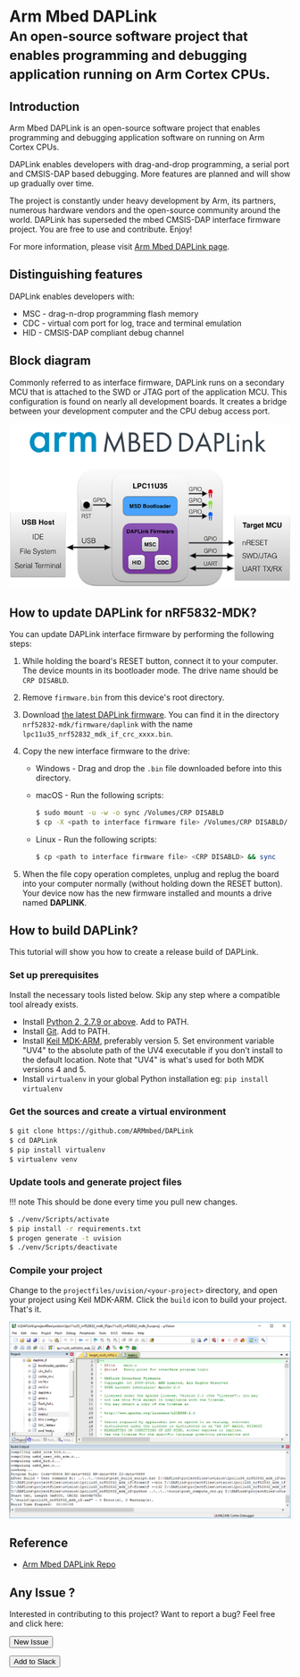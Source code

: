 # Arm Mbed DAPLink<br><small>An open-source software project that enables programming and debugging application running on Arm Cortex CPUs.</small>

## Introduction

Arm Mbed DAPLink is an open-source software project that enables programming and debugging application software on running on Arm Cortex CPUs.  

DAPLink enables developers with drag-and-drop programming, a serial port and CMSIS-DAP based debugging. More features are planned and will show up gradually over time. 

The project is constantly under heavy development by Arm, its partners, numerous hardware vendors and the open-source community around the world. DAPLink has superseded the mbed CMSIS-DAP interface firmware project. You are free to use and contribute. Enjoy!

For more information, please visit [Arm Mbed DAPLink page](https://armmbed.github.io/DAPLink/).

## Distinguishing features

DAPLink enables developers with:

* MSC - drag-n-drop programming flash memory
* CDC - virtual com port for log, trace and terminal emulation
* HID - CMSIS-DAP compliant debug channel

## Block diagram

Commonly referred to as interface firmware, DAPLink runs on a secondary MCU that is attached to the SWD or JTAG port of the application MCU. This configuration is found on nearly all development boards. It creates a bridge between your development computer and the CPU debug access port.

![](images/daplink_diagram.png)

## How to update DAPLink for nRF5832-MDK?

You can update DAPLink interface firmware by performing the following steps:

1. While holding the board's RESET button, connect it to your computer. The device mounts in its bootloader mode. The drive name should be `CRP DISABLD`.

2. Remove `firmware.bin` from this device's root directory.

3. Download [the latest DAPLink firmware](https://github.com/makerdiary/nrf52832-mdk/tree/master/firmware/daplink). You can find it in the directory `nrf52832-mdk/firmware/daplink` with the name `lpc11u35_nrf52832_mdk_if_crc_xxxx.bin`.

4. Copy the new interface firmware to the drive:

	* Windows - Drag and drop the `.bin` file downloaded before into this directory.

	* macOS - Run the following scripts:

		``` sh
		$ sudo mount -u -w -o sync /Volumes/CRP DISABLD
		$ cp -X <path to interface firmware file> /Volumes/CRP DISABLD/
		```

	* Linux - Run the following scripts:
    
	    ``` sh
	    $ cp <path to interface firmware file> <CRP DISABLD> && sync
	    ```

5. When the file copy operation completes, unplug and replug the board into your computer normally (without holding down the RESET button). Your device now has the new firmware installed and mounts a drive named **DAPLINK**.


## How to build DAPLink?

This tutorial will show you how to create a release build of DAPLink.

### Set up prerequisites
Install the necessary tools listed below. Skip any step where a compatible tool already exists.

* Install [Python 2, 2.7.9 or above](https://www.python.org/downloads/). Add to PATH.
* Install [Git](https://git-scm.com/downloads). Add to PATH.
* Install [Keil MDK-ARM](https://www.keil.com/download/product/), preferably version 5. Set environment variable "UV4" to the absolute path of the UV4 executable if you don't install to the default location. Note that "UV4" is what's used for both MDK versions 4 and 5.
* Install `virtualenv` in your global Python installation eg: `pip install virtualenv`

### Get the sources and create a virtual environment

``` sh
$ git clone https://github.com/ARMmbed/DAPLink
$ cd DAPLink
$ pip install virtualenv
$ virtualenv venv
```

### Update tools and generate project files

!!! note
    This should be done every time you pull new changes.

``` sh
$ ./venv/Scripts/activate
$ pip install -r requirements.txt
$ progen generate -t uvision
$ ./venv/Scripts/deactivate
```

### Compile your project

Change to the `projectfiles/uvision/<your-project>` directory, and open your project using Keil MDK-ARM. Click the `build` icon to build your project. That's it.

![](images/building_daplink_keil.png)


## Reference

* [Arm Mbed DAPLink Repo](https://github.com/ARMmbed/DAPLink)

## Any Issue ?

Interested in contributing to this project? Want to report a bug? Feel free and click here:

<a href="https://github.com/makerdiary/nrf52832-mdk/issues/new"><button data-md-color-primary="indigo"><i class="fa fa-github"></i> New Issue</button></a>

<a href="https://join.slack.com/t/makerdiary/shared_invite/enQtMzIxNTA4MjkwMjc2LTM5MzcyNDhjYjI3YjEwOWE1YzM3YmE0YWEzNGNkNDU3NmE5M2M0MWYyM2QzZTFkNzQ2YjdmMWJlZjIwYmQwMDk"><button data-md-color-primary="red"><i class="fa fa-slack"></i> Add to Slack</button></a>

